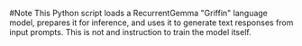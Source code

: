 #Note
This Python script loads a RecurrentGemma "Griffin" language model, prepares it for inference, and uses it to generate text responses from input prompts.
This is not and instruction to train the model itself.
